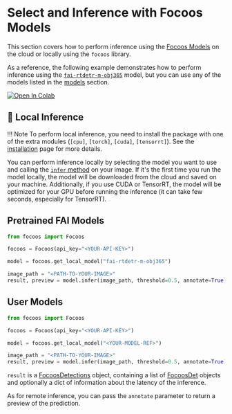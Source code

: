 # Select and Inference with Focoos Models

This section covers how to perform inference using the [Focoos Models](../models.md) on the cloud or locally using the `focoos` library.

As a reference, the following example demonstrates how to perform inference using the [`fai-rtdetr-m-obj365`](../models/fai-rtdetr-m-obj365.md) model, but you can use any of the models listed in the [models](../models.md) section.

[![Open In Colab](https://colab.research.google.com/assets/colab-badge.svg)](https://colab.research.google.com/github/FocoosAI/focoos/blob/main/notebooks/inference.ipynb)

## 🤖 Local Inference
!!! Note
    To perform local inference, you need to install the package with one of the extra modules (`[cpu]`, `[torch]`, `[cuda]`, `[tensorrt]`). See the [installation](../setup.md) page for more details.

You can perform inference locally by selecting the model you want to use and calling the [`infer` method](/focoos/api/local_model/#focoos.local_model.LocalModel.infer) on your image. If it's the first time you run the model locally, the model will be downloaded from the cloud and saved on your machine. Additionally, if you use CUDA or TensorRT, the model will be optimized for your GPU before running the inference (it can take few seconds, especially for TensorRT).

## Pretrained FAI Models

```python
from focoos import Focoos

focoos = Focoos(api_key="<YOUR-API-KEY>")

model = focoos.get_local_model("fai-rtdetr-m-obj365")

image_path = "<PATH-TO-YOUR-IMAGE>"
result, preview = model.infer(image_path, threshold=0.5, annotate=True)

```
## User Models

```python
from focoos import Focoos

focoos = Focoos(api_key="<YOUR-API-KEY>")

model = focoos.get_local_model("<YOUR-MODEL-REF>")

image_path = "<PATH-TO-YOUR-IMAGE>"
result, preview = model.infer(image_path, threshold=0.5, annotate=True)

```
`result` is a [FocoosDetections](/focoos/api/ports/#focoos.ports.FocoosDetections) object, containing a list of [FocoosDet](/focoos/api/ports/#focoos.ports.FocoosDet) objects and optionally a dict of information about the latency of the inference.

As for remote inference, you can pass the `annotate` parameter to return a preview of the prediction.
